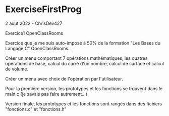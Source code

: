 # ExerciseFirstProg

2 aout 2022 - ChrisDev427

Exercice1 OpenClassRooms 

Exercice que je me suis auto-imposé à 50% de la formation "Les Bases du Langage C" OpenClassRooms. 

Créer un menu comportant 7 opérations mathématiques, 
les quatres opérations de base, 
calcul du carré d'un nombre, 
calcul de surface et calcul de volume.

Créer un menu avec choix de l'opération par l'utilisateur.


Pour la première version, les prototypes et les fonctions se trouvent dans le main.c (je savais pas faire autrement...)

Version finale, les prototypes et les fonctions sont rangés dans des fichiers "fonctions.c" et "fonctions.h"
